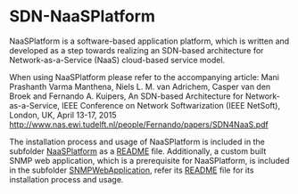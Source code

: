 # SDN-NaaSPlatform

NaaSPlatform is a software-based application platform, which is written and developed as a step towards realizing an SDN-based architecture for Network-as-a-Service (NaaS) cloud-based service model.

When using NaaSPlatform please refer to the accompanying article:
Mani Prashanth Varma Manthena, Niels L. M. van Adrichem, Casper van den Broek and Fernando A. Kuipers, An SDN-based Architecture for Network-as-a-Service, IEEE Conference on Network Softwarization (IEEE NetSoft), London, UK, April 13-17, 2015
http://www.nas.ewi.tudelft.nl/people/Fernando/papers/SDN4NaaS.pdf

The installation process and usage of NaaSPlatform is included in the subfolder [NaaSPlatform](NaaSPlatform) as a [README](NaaSPlatform/README.md) file. Additionally, a custom built SNMP web application, which is a prerequisite for NaaSPlatform, is included in the subfolder [SNMPWebApplication](SNMPWebApplication), refer its [README](SNMPWebApplication/README.md) file for its installation process and usage.    
